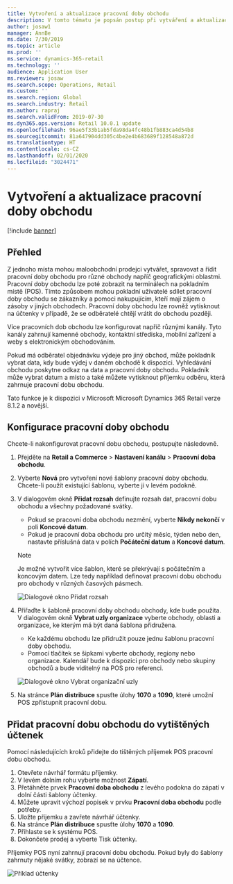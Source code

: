 ```yaml
---
title: Vytvoření a aktualizace pracovní doby obchodu
description: V tomto tématu je popsán postup při vytváření a aktualizaci pracovní doby obchodu v programu Commerce Headquarters.
author: josaw1
manager: AnnBe
ms.date: 7/30/2019
ms.topic: article
ms.prod: ''
ms.service: dynamics-365-retail
ms.technology: ''
audience: Application User
ms.reviewer: josaw
ms.search.scope: Operations, Retail
ms.custom: ''
ms.search.region: Global
ms.search.industry: Retail
ms.author: rapraj
ms.search.validFrom: 2019-07-30
ms.dyn365.ops.version: Retail 10.0.1 update
ms.openlocfilehash: 96ae5f33b1ab5fda98da4fc48b1fb883ca4d54b8
ms.sourcegitcommit: 81a647904dd305c4be2e4b683689f128548a872d
ms.translationtype: HT
ms.contentlocale: cs-CZ
ms.lasthandoff: 02/01/2020
ms.locfileid: "3024471"
---
```

# <a name="create-and-update-store-hours"></a>Vytvoření a aktualizace pracovní doby obchodu

[!include [banner](../../includes/banner.md)]

## <a name="overview"></a>Přehled

Z jednoho místa mohou maloobchodní prodejci vytvářet, spravovat a řídit pracovní doby obchodu pro různé obchody napříč geografickými oblastmi. Pracovní doby obchodu lze poté zobrazit na terminálech na pokladním místě (POS). Tímto způsobem mohou pokladní uživatelé sdílet pracovní doby obchodu se zákazníky a pomoci nakupujícím, kteří mají zájem o zásoby v jiných obchodech. Pracovní doby obchodu lze rovněž vytisknout na účtenky v případě, že se odběratelé chtějí vrátit do obchodu později.

Více pracovních dob obchodu lze konfigurovat napříč různými kanály. Tyto kanály zahrnují kamenné obchody, kontaktní střediska, mobilní zařízení a weby s elektronickým obchodováním.

Pokud má odběratel objednávku výdeje pro jiný obchod, může pokladník vybrat data, kdy bude výdej v daném obchodě k dispozici. Vyhledávání obchodu poskytne odkaz na data a pracovní doby obchodu. Pokladník může vybrat datum a místo a také můžete vytisknout příjemku odběru, která zahrnuje pracovní dobu obchodu.

Tato funkce je k dispozici v Microsoft Microsoft Dynamics 365 Retail verze 8.1.2 a novější.

## <a name="configure-store-hours"></a>Konfigurace pracovní doby obchodu

Chcete-li nakonfigurovat pracovní dobu obchodu, postupujte následovně.

1. Přejděte na **Retail a Commerce** \> **Nastavení kanálu** \> **Pracovní doba obchodu**.
2. Vyberte **Nová** pro vytvoření nové šablony pracovní doby obchodu. Chcete-li použít existující šablonu, vyberte ji v levém podokně.
3. V dialogovém okně **Přidat rozsah** definujte rozsah dat, pracovní dobu obchodu a všechny požadované svátky.

    - Pokud se pracovní doba obchodu nezmění, vyberte **Nikdy nekončí** v poli **Koncové datum**.
    - Pokud je pracovní doba obchodu pro určitý měsíc, týden nebo den, nastavte příslušná data v polích **Počáteční datum** a **Koncové datum**.

    > [!NOTE]
    > Je možné vytvořit více šablon, které se překrývají s počátečním a koncovým datem. Lze tedy například definovat pracovní dobu obchodu pro obchody v různých časových pásmech.

    ![Dialogové okno Přidat rozsah](../dev-itpro/media/Storehours1.png "Dialogové okno Přidat rozsah")

4. Přiřaďte k šabloně pracovní doby obchodu obchody, kde bude použita. V dialogovém okně **Vybrat uzly organizace** vyberte obchody, oblasti a organizace, ke kterým má být daná šablona přidružena.

    - Ke každému obchodu lze přidružit pouze jednu šablonu pracovní doby obchodu.
    - Pomocí tlačítek se šipkami vyberte obchody, regiony nebo organizace. Kalendář bude k dispozici pro obchody nebo skupiny obchodů a bude viditelný na POS pro referenci.

    ![Dialogové okno Vybrat organizační uzly](../dev-itpro/media/Storehours2.png "Dialogové okno Vybrat organizační uzly")

5. Na stránce **Plán distribuce** spusťte úlohy **1070** a **1090**, které umožní POS zpřístupnit pracovní dobu.

## <a name="add-store-hours-to-printed-receipts"></a>Přidat pracovní dobu obchodu do vytištěných účtenek

Pomocí následujících kroků přidejte do tištěných příjemek POS pracovní dobu obchodu.

1. Otevřete návrhář formátu příjemky.
2. V levém dolním rohu vyberte možnost **Zápatí**.
3. Přetáhněte prvek **Pracovní doba obchodu** z levého podokna do zápatí v dolní části šablony účtenky.
4. Můžete upravit výchozí popisek v prvku **Pracovní doba obchodu** podle potřeby.
5. Uložte příjemku a zavřete návrhář účtenky.
6. Na stránce **Plán distribuce** spusťte úlohy **1070** a **1090**.
7. Přihlaste se k systému POS.
8. Dokončete prodej a vyberte Tisk účtenky.

Příjemky POS nyní zahrnují pracovní dobu obchodu. Pokud byly do šablony zahrnuty nějaké svátky, zobrazí se na účtence.

![Příklad účtenky](../dev-itpro/media/Storehours3.png "Příklad účtenky")
